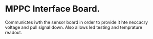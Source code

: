MPPC Interface Board.
=====================
Communictes iwth the sensor board in order to provide it hte neccacry voltage and pull signal down. Also allows led 
testing and temprature readout.
